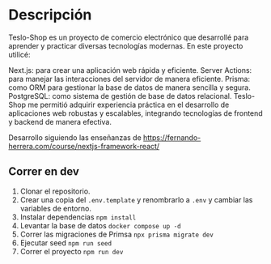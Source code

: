 # Descripción

Teslo-Shop es un proyecto de comercio electrónico que desarrollé para aprender y practicar diversas tecnologías modernas. En este proyecto utilicé:

Next.js: para crear una aplicación web rápida y eficiente.
Server Actions: para manejar las interacciones del servidor de manera eficiente.
Prisma: como ORM para gestionar la base de datos de manera sencilla y segura.
PostgreSQL: como sistema de gestión de base de datos relacional.
Teslo-Shop me permitió adquirir experiencia práctica en el desarrollo de aplicaciones web robustas y escalables, integrando tecnologías de frontend y backend de manera efectiva.

Desarrollo siguiendo las enseñanzas de https://fernando-herrera.com/course/nextjs-framework-react/



## Correr en dev


1. Clonar el repositorio.
2. Crear una copia del ```.env.template``` y renombrarlo a ```.env``` y cambiar las variables de entorno.
3. Instalar dependencias ```npm install```
4. Levantar la base de datos ```docker compose up -d```
5. Correr las migraciones de Primsa ```npx prisma migrate dev```
6. Ejecutar seed ```npm run seed```
7. Correr el proyecto ```npm run dev```
